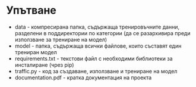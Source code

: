 <h1>Упътване</h1>
<ul>
    <li>data - компресирана папка, съдържаща тренировъчните данни, разделени в поддиректории по категории (да се разархивира преди използване за трениране на модел)</li>
    <li>model - папка, съдържаща всички файлове, които съставят един трениран модел</li>
    <li>requirements.txt - текстови файл с необходими библиотеки за инсталиране (чрез pip)</li>
    <li>traffic.py - код за създаване, използване и трениране на модел</li>
    <li>documentation.pdf - кратка документация на проекта</li>
</ul>